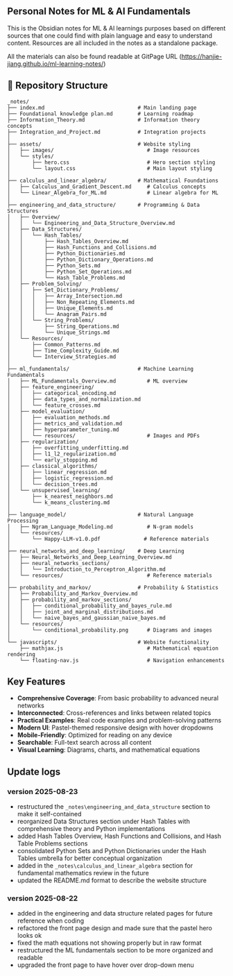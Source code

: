 ## Personal Notes for ML & AI Fundamentals

This is the Obsidian notes for ML & AI learnings purposes based on different sources that one could 
find with plain language and easy to understand content. Resources are all included in the notes as a standalone package.

All the materials can also be found readable at GitPage URL (https://hanjie-jiang.github.io/ml-learning-notes/)

## 📁 Repository Structure

```
_notes/
├── index.md                              # Main landing page
├── Foundational knowledge plan.md        # Learning roadmap
├── Information_Theory.md                 # Information theory concepts
├── Integration_and_Project.md            # Integration projects
│
├── assets/                               # Website styling
│   ├── images/                              # Image resources
│   └── styles/
│       ├── hero.css                         # Hero section styling
│       └── layout.css                       # Main layout styling
│
├── calculus_and_linear_algebra/          # Mathematical Foundations
│   ├── Calculus_and_Gradient_Descent.md     # Calculus concepts
│   └── Linear_Algebra_for_ML.md             # Linear algebra for ML
│
├── engineering_and_data_structure/       # Programming & Data Structures
│   ├── Overview/
│   │   └── Engineering_and_Data_Structure_Overview.md
│   ├── Data_Structures/
│   │   └── Hash_Tables/
│   │       ├── Hash_Tables_Overview.md
│   │       ├── Hash_Functions_and_Collisions.md
│   │       ├── Python_Dictionaries.md
│   │       ├── Python_Dictionary_Operations.md
│   │       ├── Python_Sets.md
│   │       ├── Python_Set_Operations.md
│   │       └── Hash_Table_Problems.md
│   ├── Problem_Solving/
│   │   ├── Set_Dictionary_Problems/
│   │   │   ├── Array_Intersection.md
│   │   │   ├── Non_Repeating_Elements.md
│   │   │   ├── Unique_Elements.md
│   │   │   └── Anagram_Pairs.md
│   │   └── String_Problems/
│   │       ├── String_Operations.md
│   │       └── Unique_Strings.md
│   └── Resources/
│       ├── Common_Patterns.md
│       ├── Time_Complexity_Guide.md
│       └── Interview_Strategies.md
│
├── ml_fundamentals/                      # Machine Learning Fundamentals
│   ├── ML_Fundamentals_Overview.md          # ML overview
│   ├── feature_engineering/
│   │   ├── categorical_encoding.md
│   │   ├── data_types_and_normalization.md
│   │   └── feature_crosses.md
│   ├── model_evaluation/
│   │   ├── evaluation_methods.md
│   │   ├── metrics_and_validation.md
│   │   ├── hyperparameter_tuning.md
│   │   └── resources/                       # Images and PDFs
│   ├── regularization/
│   │   ├── overfitting_underfitting.md
│   │   ├── l1_l2_regularization.md
│   │   └── early_stopping.md
│   ├── classical_algorithms/
│   │   ├── linear_regression.md
│   │   ├── logistic_regression.md
│   │   └── decision_trees.md
│   └── unsupervised_learning/
│       ├── k_nearest_neighbors.md
│       └── k_means_clustering.md
│
├── language_model/                       # Natural Language Processing
│   ├── Ngram_Language_Modeling.md           # N-gram models
│   └── resources/
│       └── Happy-LLM-v1.0.pdf              # Reference materials
│
├── neural_networks_and_deep_learning/    # Deep Learning
│   ├── Neural_Networks_and_Deep_Learning_Overview.md
│   ├── neural_networks_sections/
│   │   └── Introduction_to_Perceptron_Algorithm.md
│   └── resources/                           # Reference materials
│
├── probability_and_markov/               # Probability & Statistics
│   ├── Probability_and_Markov_Overview.md
│   ├── probability_and_markov_sections/
│   │   ├── conditional_probability_and_bayes_rule.md
│   │   ├── joint_and_marginal_distributions.md
│   │   └── naive_bayes_and_gaussian_naive_bayes.md
│   └── resources/
│       └── conditional_probability.png      # Diagrams and images
│
└── javascripts/                          # Website functionality
    ├── mathjax.js                           # Mathematical equation rendering
    └── floating-nav.js                      # Navigation enhancements
```
## Key Features

- **Comprehensive Coverage**: From basic probability to advanced neural networks
- **Interconnected**: Cross-references and links between related topics
- **Practical Examples**: Real code examples and problem-solving patterns
- **Modern UI**: Pastel-themed responsive design with hover dropdowns
- **Mobile-Friendly**: Optimized for reading on any device
- **Searchable**: Full-text search across all content
- **Visual Learning**: Diagrams, charts, and mathematical equations

## Update logs
### version 2025-08-23
- restructured the `_notes\engineering_and_data_structure` section to make it self-contained
- reorganized Data Structures section under Hash Tables with comprehensive theory and Python implementations
- added Hash Tables Overview, Hash Functions and Collisions, and Hash Table Problems sections
- consolidated Python Sets and Python Dictionaries under the Hash Tables umbrella for better conceptual organization
- added in the `_notes\calculus_and_linear_algebra` section for fundamental mathematics review in the future
- updated the README.md format to describe the website structure
### version 2025-08-22
- added in the engineering and data structure related pages for future reference when coding
- refactored the front page design and made sure that the pastel hero looks ok
- fixed the math equations not showing properly but in raw format
- restructured the ML fundamentals section to be more organized and readable
- upgraded the front page to have hover over drop-down menu
